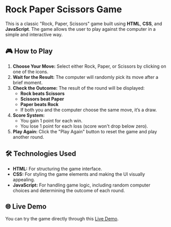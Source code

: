 # Rock Paper Scissors Game

This is a classic "Rock, Paper, Scissors" game built using **HTML**, **CSS**, and **JavaScript**. The game allows the user to play against the computer in a simple and interactive way.

## 🎮 How to Play

1. **Choose Your Move:** Select either Rock, Paper, or Scissors by clicking on one of the icons.
2. **Wait for the Result:** The computer will randomly pick its move after a brief moment.
3. **Check the Outcome:** The result of the round will be displayed:
   - **Rock beats Scissors**
   - **Scissors beat Paper**
   - **Paper beats Rock**
   - If both you and the computer choose the same move, it’s a draw.
4. **Score System:** 
   - You gain 1 point for each win.
   - You lose 1 point for each loss (score won't drop below zero).
5. **Play Again:** Click the "Play Again" button to reset the game and play another round.

## 🛠️ Technologies Used

- **HTML:** For structuring the game interface.
- **CSS:** For styling the game elements and making the UI visually appealing.
- **JavaScript:** For handling game logic, including random computer choices and determining the outcome of each round.

## 🌐 Live Demo

You can try the game directly through this [Live Demo]( https://abdelrahmanfthi.github.io/Rock-Paper-Scissor-Game/).

